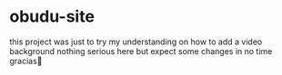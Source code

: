 # obudu-site

this project was just to try my understanding on how to add a video background 
nothing serious here but expect some changes in no time gracias👋
